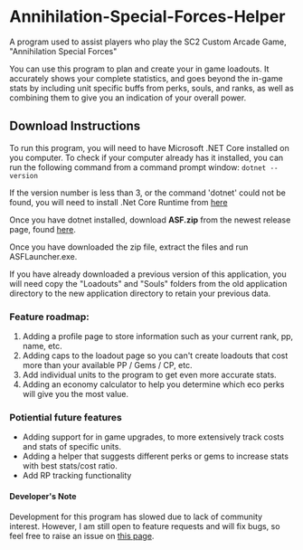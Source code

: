 # Annihilation-Special-Forces-Helper
A program used to assist players who play the SC2 Custom Arcade Game, "Annihilation Special Forces"

You can use this program to plan and create your in game loadouts. It accurately shows your complete statistics, and goes beyond the in-game stats by including unit specific buffs from perks, souls, and ranks, as well as combining them to give you an indication of your overall power.



## Download Instructions
To run this program, you will need to have Microsoft .NET Core installed on you computer. To check if your computer already has it installed, you can run the following command from a command prompt window:
`dotnet --version`

If the version number is less than 3, or the command 'dotnet' could not be found, you will need to install .Net Core Runtime from [here](https://dotnet.microsoft.com/download/dotnet-core/current/runtime)

Once you have dotnet installed, download <b>ASF.zip</b> from the newest release page, found [here](https://github.com/vbergaaa/Annihilation-Special-Forces-Helper/releases).

Once you have downloaded the zip file, extract the files and run ASFLauncher.exe.

If you have already downloaded a previous version of this application, you will need copy the "Loadouts" and "Souls" folders from the old application directory to the new application directory to retain your previous data.

### Feature roadmap:
1. Adding a profile page to store information such as your current rank, pp, name, etc.
2. Adding caps to the loadout page so you can't create loadouts that cost more than your available PP / Gems / CP, etc. 
3. Add individual units to the program to get even more accurate stats.
4. Adding an economy calculator to help you determine which eco perks will give you the most value.

### Potiential future features
- Adding support for in game upgrades, to more extensively track costs and stats of specific units.
- Adding a helper that suggests different perks or gems to increase stats with best stats/cost ratio.
- Add RP tracking functionality

#### Developer's Note
Development for this program has slowed due to lack of community interest. However, I am still open to feature requests and will fix bugs, so feel free to raise an issue on [this page](https://github.com/vbergaaa/Annihilation-Special-Forces-Helper/issues).
